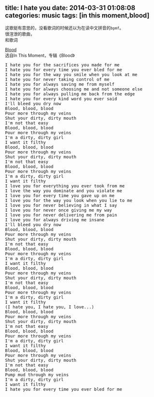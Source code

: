 title: I hate you
date: 2014-03-31 01:08:08
categories: music
tags: [in this moment,blood]
---
这歌挺有意思的，没看歌词的时候还以为在读中文拼音的`bpmf`。  
很渲泄的歌曲，  
和歌词

[Blood](http://www.luoo.net/single/11743)  
选自In This Moment，专辑《Blood》

<pre>
I hate you for the sacrifices you made for me
I hate you for every time you ever bled for me
I hate you for the way you smile when you look at me
I hate you for never taking control of me
I hate you for always saving me from myself
I hate you for always choosing me and not someone else
I hate you for always pulling me back from the edge
I hate you for every kind word you ever said
I'll bleed you dry now
Blood, blood, blood
Pour more through my veins
Shut your dirty, dirty mouth
I'm not that easy
Blood, blood, blood
Pour more through my veins
I'm a dirty, dirty girl
I want it filthy
Blood, blood, blood
Pour more through my veins
Shut your dirty, dirty mouth
I'm not that easy
Blood, blood, blood
Pour more through my veins
I'm a dirty, dirty girl
I want it filthy
I love you for everything you ever took from me
I love the way you dominate and you violate me
I love you for every time you gave up on me
I love you for the way you look when you lie to me
I love you for never believing in what I say
I love you for never once giving me my way
I love you for never delivering me from pain
I love you for always driving me insane
I'll bleed you dry now
Blood, blood, blood
Pour more through my veins
Shut your dirty, dirty mouth
I'm not that easy
Blood, blood, blood
Pour more through my veins
I'm a dirty, dirty girl
I want it filthy
Blood, blood, blood
Pour more through my veins
Shut your dirty, dirty mouth
I'm not that easy
Blood, blood, blood
Pour more through my veins
I'm a dirty, dirty girl
I want it filthy
(I hate you, I hate you, I love...)
Blood, blood, blood
Pour more through my veins
Shut your dirty, dirty mouth
I'm not that easy
Blood, blood, blood
Pour more through my veins
I'm a dirty, dirty girl
I want it filthy
Blood, blood, blood
Pour more through my veins
Shut your dirty, dirty mouth
I'm not that easy
Blood, blood, blood
Pump mud through my veins
I'm a dirty, dirty girl
I want it filthy
I hate you for every time you ever bled for me
</pre>
